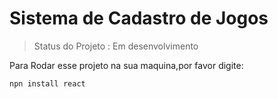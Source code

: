 <h1>Sistema de Cadastro de Jogos</h1>

> Status do Projeto : Em desenvolvimento

Para Rodar esse projeto na sua maquina,por favor digite:

```
npn install react
```
